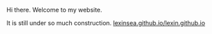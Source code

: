Hi there. Welcome to my website. 

It is still under so much construction. [lexinsea.github.io/lexin.github.io](https://lexinsea.github.io/lexin.github.io/)
